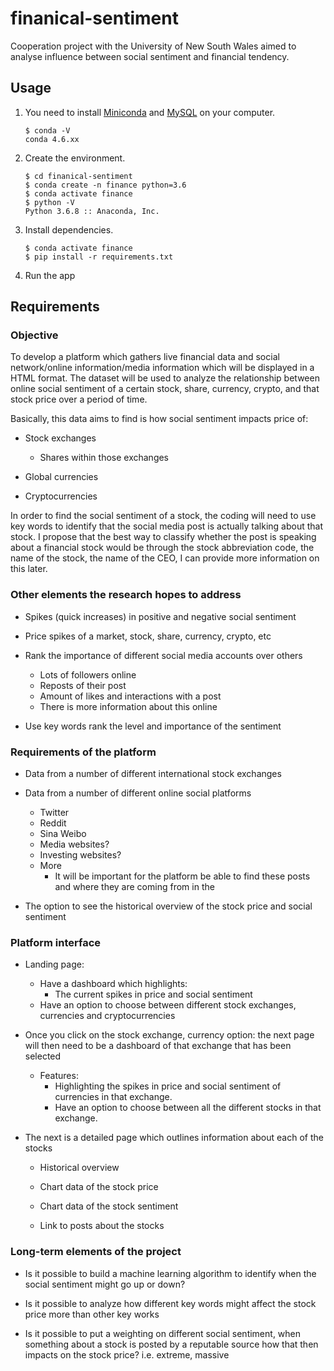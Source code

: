 # finanical-sentiment

Cooperation project with the University of New South Wales aimed to analyse influence between social sentiment and financial tendency. 

## Usage

1. You need to install [Miniconda](https://docs.conda.io/en/latest/miniconda.html) and [MySQL](http://dev.mysql.com/downloads/mysql/) on your computer.
    ```
    $ conda -V
    conda 4.6.xx
    ```

2. Create the environment.
    ```
    $ cd finanical-sentiment
    $ conda create -n finance python=3.6
    $ conda activate finance
    $ python -V
    Python 3.6.8 :: Anaconda, Inc. 
    ```

3. Install dependencies.
    ```
    $ conda activate finance
    $ pip install -r requirements.txt
    ```

4. Run the app

## Requirements

### Objective

To develop a platform which gathers live financial data and social network/online information/media information which will be displayed in a HTML format. The dataset will be used to analyze the relationship between online social sentiment of a certain stock, share, currency, crypto, and that stock price over a period of time. 

Basically, this data aims to find is how social sentiment impacts price of:

* Stock exchanges
  * Shares within those exchanges 

* Global currencies

* Cryptocurrencies

In order to find the social sentiment of a stock, the coding will need to use key words to identify that the social media post is actually talking about that stock. I propose that the best way to classify whether the post is speaking about a financial stock would be through the stock abbreviation code, the name of the stock, the name of the CEO, I can provide more information on this later. 

### Other elements the research hopes to address

* Spikes (quick increases) in positive and negative social sentiment

* Price spikes of a market, stock, share, currency, crypto, etc

* Rank the importance of different social media accounts over others
  * Lots of followers online
  * Reposts of their post
  * Amount of likes and interactions with a post
  * There is more information about this online

* Use key words rank the level and importance of the sentiment

### Requirements of the platform

* Data from a number of different international stock exchanges

* Data from a number of different online social platforms
  * Twitter
  * Reddit
  * Sina Weibo
  * Media websites?
  * Investing websites? 
  * More
    * It will be important for the platform be able to find these posts and where they are coming from in the

* The option to see the historical overview of the stock price and social sentiment

### Platform interface

* Landing page: 
  * Have a dashboard which highlights:
    * The current spikes in price and social sentiment
  * Have an option to choose between different stock exchanges, currencies and cryptocurrencies
* Once you click on the stock exchange, currency option: the next page will then need to be a dashboard of that exchange that has been selected
  * Features:
    * Highlighting the spikes in price and social sentiment of currencies in that exchange. 
    * Have an option to choose between all the different stocks in that exchange.

* The next is a detailed page which outlines information about each of the stocks

  * Historical overview

  * Chart data of the stock price
  * Chart data of the stock sentiment
  * Link to posts about the stocks 

### Long-term elements of the project

* Is it possible to build a machine learning algorithm to identify when the social sentiment might go up or down?

* Is it possible to analyze how different key words might affect the stock price more than other key works

* Is it possible to put a weighting on different social sentiment, when something about a stock is posted by a reputable source how that then impacts on the stock price? i.e. extreme, massive